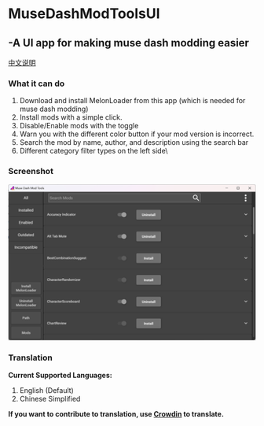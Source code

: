 # MuseDashModToolsUI

## -A UI app for making muse dash modding easier
[中文说明](https://www.bilibili.com/read/cv22748380)

### What it can do
1. Download and install MelonLoader from this app (which is needed for muse dash modding)
2. Install mods with a simple click.
3. Disable/Enable mods with the toggle
4. Warn you with the different color button if your mod version is incorrect.
5. Search the mod by name, author, and description using the search bar
6. Different category filter types on the left side\



### Screenshot

![Screenshot](Intro/Screenshot.png)



### Translation

**Current Supported Languages:**

1. English (Default)
2. Chinese Simplified



**If you want to contribute to translation, use [Crowdin](https://crowdin.com/project/musedashmodtools) to translate.**